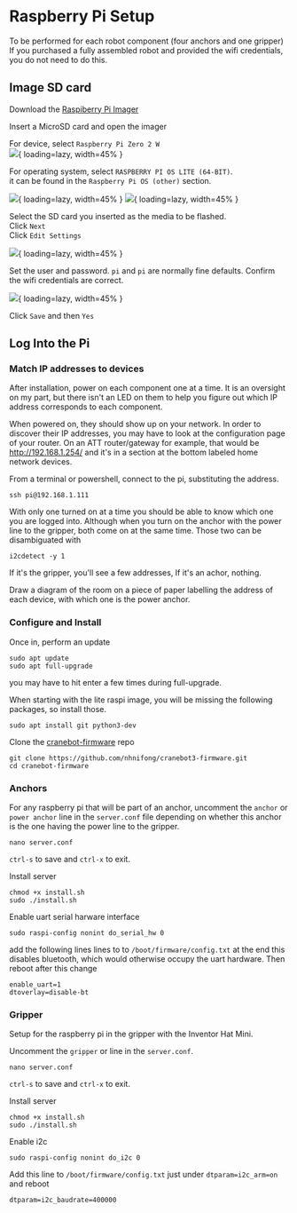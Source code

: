 # Raspberry Pi Setup

To be performed for each robot component (four anchors and one gripper)
If you purchased a fully assembled robot and provided the wifi credentials, you do not need to do this.

## Image SD card

Download the [Raspiberry Pi Imager](https://www.raspberrypi.com/software/)

Insert a MicroSD card and open the imager  

For device, select `Raspberry Pi Zero 2 W`  
![](images/raspi/image2.png){ loading=lazy, width=45% }


For operating system, select `RASPBERRY PI OS LITE (64-BIT)`.  
it can be found in the `Raspberry Pi OS (other)` section.

![](images/raspi/image6.png){ loading=lazy, width=45% }
![](images/raspi/image5.png){ loading=lazy, width=45% }

Select the SD card you inserted as the media to be flashed.  
Click `Next`  
Click `Edit Settings`  

![](images/raspi/image3.png){ loading=lazy, width=45% }

Set the user and password. `pi` and `pi` are normally fine defaults.
Confirm the wifi credentials are correct.

![](images/raspi/image4.png){ loading=lazy, width=45% }

Click `Save` and then `Yes`

## Log Into the Pi

### Match IP addresses to devices

After installation, power on each component one at a time. It is an oversight on my part, but there isn't an LED on them to help you figure out which IP address corresponds to each component.  

When powered on, they should show up on your network. In order to discover their IP addresses, you may have to look at the configuration page of your router. On an ATT router/gateway for example, that would be http://192.168.1.254/ and it's in a section at the bottom labeled home network devices.

From a terminal or powershell, connect to the pi, substituting the address.

    ssh pi@192.168.1.111

With only one turned on at a time you should be able to know which one you are logged into. Although when you turn on the anchor with the power line to the gripper, both come on at the same time. Those two can be disambiguated with

    i2cdetect -y 1

If it's the gripper, you'll see a few addresses, If it's an achor, nothing.

Draw a diagram of the room on a piece of paper labelling the address of each device, with which one is the power anchor.

### Configure and Install

Once in, perform an update

    sudo apt update
    sudo apt full-upgrade

you may have to hit enter a few times during full-upgrade.

When starting with the lite raspi image, you will be missing the following packages, so install those.

    sudo apt install git python3-dev

Clone the [cranebot-firmware](https://github.com/nhnifong/cranebot3-firmware) repo

    git clone https://github.com/nhnifong/cranebot3-firmware.git
    cd cranebot-firmware

### Anchors

For any raspberry pi that will be part of an anchor, uncomment the `anchor` or `power anchor` line in the `server.conf` file depending on whether this anchor is the one having the power line to the gripper.

    nano server.conf

`ctrl-s` to save and `ctrl-x` to exit.

Install server

    chmod +x install.sh
    sudo ./install.sh

Enable uart serial harware interface

    sudo raspi-config nonint do_serial_hw 0

add the following lines lines to to `/boot/firmware/config.txt`  at the end this disables bluetooth, which would otherwise occupy the uart hardware.
Then reboot after this change

    enable_uart=1
    dtoverlay=disable-bt

### Gripper

Setup for the raspberry pi in the gripper with the Inventor Hat Mini.  

Uncomment the `gripper` or line in the `server.conf`.

    nano server.conf

`ctrl-s` to save and `ctrl-x` to exit.

Install server

    chmod +x install.sh
    sudo ./install.sh

Enable i2c

    sudo raspi-config nonint do_i2c 0

Add this line to `/boot/firmware/config.txt` just under `dtparam=i2c_arm=on` and reboot

    dtparam=i2c_baudrate=400000

